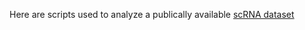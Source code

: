 Here are scripts used to analyze a publically available [scRNA dataset](https://www.ncbi.nlm.nih.gov/geo/query/acc.cgi?acc=GSE200218) 
